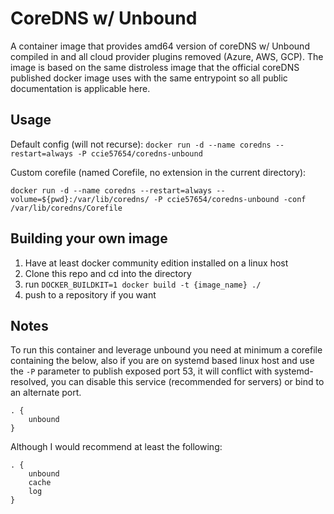 # CoreDNS w/ Unbound
A container image that provides amd64 version of coreDNS w/ Unbound compiled in and all cloud provider plugins removed (Azure, AWS, GCP). The image is based on the same distroless image that the official coreDNS published docker image uses with the same entrypoint so all public documentation is applicable here.

## Usage

Default config (will not recurse):
`docker run -d --name coredns --restart=always -P ccie57654/coredns-unbound`

Custom corefile (named Corefile, no extension in the current directory):

`docker run -d --name coredns --restart=always --volume=${pwd}:/var/lib/coredns/ -P ccie57654/coredns-unbound -conf /var/lib/coredns/Corefile`


## Building your own image

1. Have at least docker community edition installed on a linux host
2. Clone this repo and cd into the directory
3. run `DOCKER_BUILDKIT=1 docker build -t {image_name} ./`
4. push to a repository if you want


## Notes
To run this container and leverage unbound you need at minimum a corefile containing the below, also if you are on systemd based linux host and use the `-P` parameter to publish exposed port 53, it will conflict with systemd-resolved, you can disable this service (recommended for servers) or bind to an alternate port.

```
. {
    unbound 
}
```

Although I would recommend at least the following:

```
. {
    unbound 
    cache
    log
}
```
